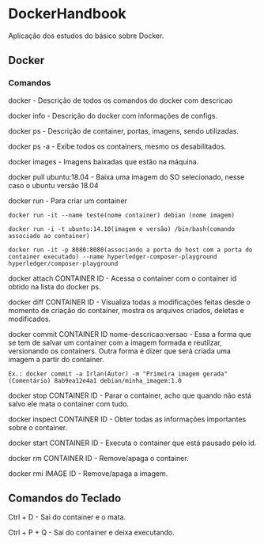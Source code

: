 # DockerHandbook
Aplicação dos estudos do básico sobre Docker.

## Docker 

### Comandos

docker - Descrição de todos os comandos do docker com descricao

docker info - Descrição do docker com informações de configs.

docker ps - Descrição de container, portas, imagens, sendo utilizadas.

docker ps -a - Exibe todos os containers, mesmo os desabilitados.

docker images - Imagens baixadas que estão na máquina.

docker pull ubuntu:18.04 - Baixa uma imagem do SO selecionado, nesse caso o ubuntu versão 18.04

docker run - Para criar um container

	docker run -it --name teste(nome container) debian (nome imagem) 

	docker run -i -t ubuntu:14.10(imagem e versão) /bin/bash(comando associado ao container)
	
	docker run -it -p 8080:8080(associando a porta do host com a porta do container executado) --name hyperledger-composer-playground hyperledger/composer-playground
	
docker attach CONTAINER ID - Acessa o container com o container id obtido na lista do docker ps.

docker diff CONTAINER ID - Visualiza todas a modificações feitas desde o momento de criação do container, mostra os arquivos criados, deletas e modificados.

docker commit CONTAINER ID nome-descricao:versao - Essa a forma que se tem de salvar um container com a imagem formada e reutilzar, versionando os containers. Outra forma é dizer que será criada uma imagem a partir do container.

	Ex.: docker commit -a Irlan(Autor) -m "Primeira imagem gerada"(Comentário) 8ab9ea12e4a1 debian/minha_imagem:1.0

docker stop CONTAINER ID - Parar o container, acho que quando não está salvo ele mata o container com tudo.

docker inspect CONTAINER ID - Obter todas as informações importantes sobre o container.

docker start CONTAINER ID - Executa o container que está pausado pelo id.

docker rm CONTAINER ID - Remove/apaga o container.

docker rmi IMAGE ID - Remove/apaga a imagem.

## Comandos do Teclado

Ctrl + D - Sai do container e o mata.

Ctrl + P + Q - Saí do container e deixa executando.

